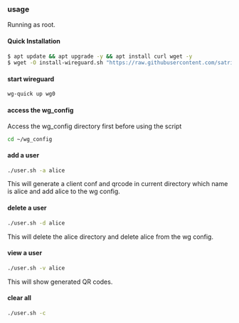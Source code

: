 ### usage

Running as root.

#### Quick Installation
```bash
$ apt update && apt upgrade -y && apt install curl wget -y
$ wget -O install-wireguard.sh "https://raw.githubusercontent.com/satriaajiputra/wg_config/conf/install-wireguard.sh" && chmod +x install-wireguard.sh && ./install-wireguard.sh
```

#### start wireguard

```bash
wg-quick up wg0
```

#### access the wg_config
Access the wg_config directory first before using the script
```bash
cd ~/wg_config
```

#### add a user

```bash
./user.sh -a alice
```

This will generate a client conf and qrcode in current directory which name is alice
and add alice to the wg config.

#### delete a user

```bash
./user.sh -d alice
```
This will delete the alice directory and delete alice from the wg config.

#### view a user

```bash
./user.sh -v alice
```
This will show generated QR codes.


#### clear all

```bash
./user.sh -c
```
